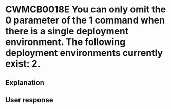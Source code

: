 # CWMCB0018E You can only omit the 0 parameter of the 1 command when there is a single deployment environment. The following deployment environments currently exist: 2.

## Explanation

## User response